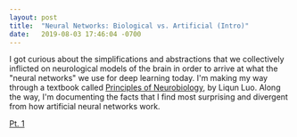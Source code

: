 ```yaml
---
layout: post
title:  "Neural Networks: Biological vs. Artificial (Intro)"
date:   2019-08-03 17:46:04 -0700
---
```


I got curious about the simplifications and abstractions that we collectively inflicted on neurological models of the brain in order to arrive at what the "neural networks" we use for deep learning today. I'm making my way through a textbook called [Principles of Neurobiology](https://www.amazon.com/Principles-Neurobiology-Liqun-Luo/dp/0815344945/), by Liqun Luo. Along the way, I'm documenting the facts that I find most surprising and divergent from how artificial neural networks work.

[Pt. 1](http://zswitten.github.io/2019/08/04/neuroscience-neural-networks-1-3)
